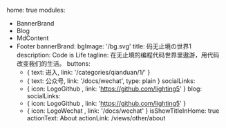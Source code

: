 home: true
modules:
  - BannerBrand
  - Blog
  - MdContent
  - Footer
bannerBrand:
  bgImage: '/bg.svg'
  title: 码无止境の世界1
  description: Code is Life
  tagline: 在无止境的编程代码世界里遨游，用代码改变我们的生活。
  buttons:
    - { text: 进入, link: '/categories/qianduan/1/' }
    - { text: 公众号, link: '/docs/wechat', type: plain }
  socialLinks:
    - { icon: LogoGithub , link: 'https://github.com/lighting5' }
blog:
  socialLinks:
    - { icon: LogoGithub , link: 'https://github.com/lighting5' }
    - { icon: LogoWechat , link: '/docs/wechat' }
isShowTitleInHome: true
actionText: About
actionLink: /views/other/about